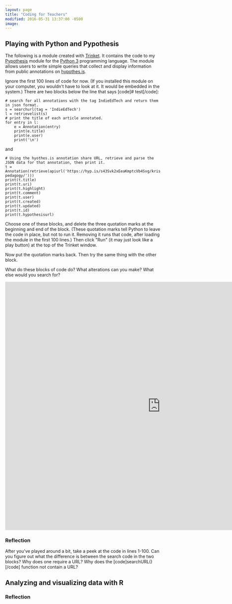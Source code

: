 ```yaml
---
layout: page
title: "Coding for Teachers"
modified: 2016-05-31 13:37:00 -0500
image:
---
```


## Playing with Python and Pypothesis

The following is a module created with [Trinket](https://trinket.io). It contains the code to my [Pypothesis](https://github.com/kshaffer/pypothesis) module for the [Python 3](https://www.python.org/) programming language. The module allows users to write simple queries that collect and display information from public annotations on [hypothes.is](https://hypothes.is).

Ignore the first 100 lines of code for now. (If you installed this module on your computer, you wouldn't have to look at it. It would be embedded in the system.) There are two blocks below the line that says [code]\# test[/code]:

~~~python3
# search for all annotations with the tag IndieEdTech and return them in json format.
s = searchurl(tag = 'IndieEdTech')
l = retrievelist(s)
# print the title of each article annotated.
for entry in l:
    e = Annotation(entry)
    print(e.title)
    print(e.user)
    print('\n')
~~~

and

~~~python3
# Using the hyothes.is annotation share URL, retrieve and parse the JSON data for that annotation, then print it.
t = Annotation(retrieve(apiurl('https://hyp.is/s43Svk2xEeaKmptcVb4Svg/kris.shaffermusic.com/2015/03/sustainable-pedagogy/')))
print(t.title)
print(t.uri)
print(t.highlight)
print(t.comment)
print(t.user)
print(t.created)
print(t.updated)
print(t.id)
print(t.hypothesisurl)
~~~

Choose one of these blocks, and delete the three quotation marks at the beginning and end of the block. (These quotation marks tell Python to leave the code in place, but not to run it. Removing it runs that code, after loading the module in the first 100 lines.) Then click "Run" (it may just look like a play button) at the top of the Trinket window.

Now put the quotation marks back. Then try the same thing with the other block.

What do these blocks of code do? What alterations can you make? What else would you search for?

<iframe src="https://trinket.io/embed/python3/ac6183e555" width="1000" height="800" frameborder="0" marginwidth="0" marginheight="0" allowfullscreen></iframe>

### Reflection

After you've played around a bit, take a peek at the code in lines 1-100. Can you figure out what the difference is between the search code in the two blocks? Why does one require a URL? Why does the [code]searchURL()[/code] function not contain a URL?

## Analyzing and visualizing data with R



### Reflection
